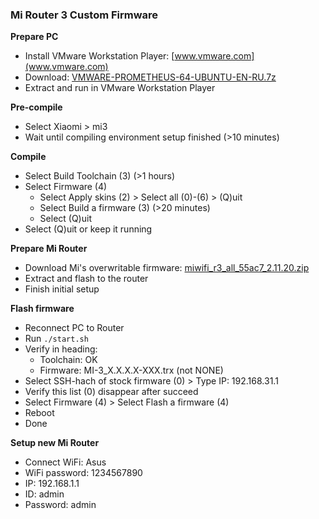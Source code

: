 ### Mi Router 3 Custom Firmware

**Prepare PC**
- Install VMware Workstation Player: [www.vmware.com](www.vmware.com)
- Download: [VMWARE-PROMETHEUS-64-UBUNTU-EN-RU.7z](https://disk.yandex.ru/d/6EpD2EpHmB82o)
- Extract and run in VMware Workstation Player

**Pre-compile**
- Select Xiaomi > mi3
- Wait until compiling environment setup finished (>10 minutes)

**Compile**
- Select Build Toolchain (3) (>1 hours)
- Select Firmware (4)
    - Select Apply skins (2) > Select all (0)-(6) > (Q)uit
    - Select Build a firmware (3) (>20 minutes)
    - Select (Q)uit
- Select (Q)uit or keep it running

**Prepare Mi Router**
- Download Mi's overwritable firmware: [miwifi_r3_all_55ac7_2.11.20.zip](https://www.dropbox.com/s/r09dl0or4z2iyxh/miwifi_r3_all_55ac7_2.11.20.zip?dl=1)
- Extract and flash to the router
- Finish initial setup

**Flash firmware**
- Reconnect PC to Router
- Run `./start.sh`
- Verify in heading:
    - Toolchain: OK
    - Firmware: MI-3_X.X.X.X-XXX.trx (not NONE)
- Select SSH-hach of stock firmware (0) > Type IP: 192.168.31.1
- Verify this list (0) disappear after succeed
- Select Firmware (4) > Select Flash a firmware (4)
- Reboot
- Done

**Setup new Mi Router**
- Connect WiFi: Asus
- WiFi password: 1234567890
- IP: 192.168.1.1
- ID: admin
- Password: admin

    
